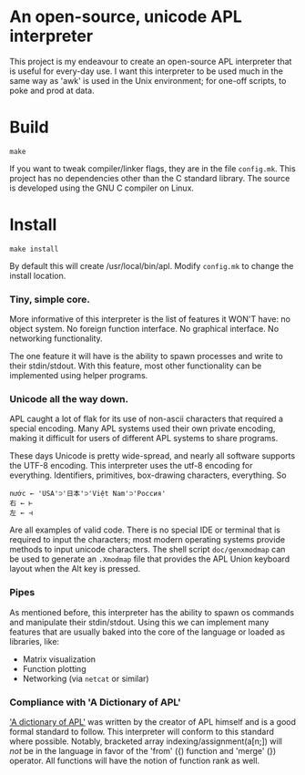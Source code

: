 # An open-source, unicode APL interpreter

This project is my endeavour to create an open-source APL
interpreter that is useful for every-day use.  I want this
interpreter to be used much in the same way as 'awk' is used
in the Unix environment; for one-off scripts, to poke and
prod at data.

# Build

	make

If you want to tweak compiler/linker flags, they are in
the file `config.mk`. This project has no dependencies
other than the C standard library. The source is developed
using the GNU C compiler on Linux.

# Install

	make install

By default this will create /usr/local/bin/apl. Modify `config.mk`
to change the install location.

### Tiny, simple core. 

More informative of this interpreter is the list of features it WON'T
have: no object system.  No foreign function interface.  No graphical
interface.  No networking functionality.

The one feature it will have is the ability to spawn processes and write
to their stdin/stdout.  With this feature, most other functionality can
be implemented using helper programs.

### Unicode all the way down.

APL caught a lot of flak for its use of non-ascii characters that required
a special encoding.  Many APL systems used their own private encoding,
making it difficult for users of different APL systems to share programs.

These days Unicode is pretty wide-spread, and nearly all software
supports the UTF-8 encoding. This interpreter uses the utf-8 encoding
for everything.  Identifiers, primitives, box-drawing characters,
everything.  So

	nước ← 'USA'⊃'日本'⊃'Việt Nam'⊃'Россия' 
	右 ← ⊢ 
	左 ← ⊣

Are all examples of valid code. There is no special IDE or terminal that
is required to input the characters; most modern operating systems provide
methods to input unicode characters. The shell script `doc/genxmodmap`
can be used to generate an `.Xmodmap` file that provides the APL Union
keyboard layout when the Alt key is pressed.

### Pipes

As mentioned before, this interpreter has the ability to spawn os commands
and manipulate their stdin/stdout.  Using this we can implement many
features that are usually baked into the core of the language or loaded
as libraries, like:

- Matrix visualization 
- Function plotting 
- Networking (via `netcat` or similar)

### Compliance with 'A Dictionary of APL'

['A dictionary of APL'][1] was written by the creator of APL himself
and is a good formal standard to follow.  This interpreter will
conform to this standard where possible.  Notably, bracketed array
indexing/assignment(a[n;]) will *not* be in the language in favor of the
'from' ({) function and 'merge' (}) operator.  All functions will have
the notion of function rank as well.

[1]:(http://www.jsoftware.com/papers/APLDictionary.htm)
